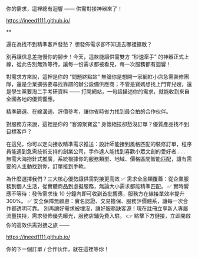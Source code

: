 你的需求，這裡總有迴響 —— 供需對接神器來了！

https://ineed1111.github.io/


**

還在為找不到精準客戶發愁？
想發佈需求卻不知道去哪裡擴散？

別再讓信息差拖慢你的腳步！今天，這款能讓供需雙方 “秒速牽手” 的神器正式上線，從此告別無效等待，讓每一份需求都被看見，每一次服務都有迴響！

對需求方來說，這裡是你的 “問題終點站”
無論你是想開一家網紅小店急需裝修團隊，還是企業擴張要尋找靠譜的辦公設備供應商；不管是寶媽想找上門育兒嫂，還是學生黨要淘二手考研資料 —— 打開網站，一句話描述你的需求，就能收到來自全國各地的優質響應。

精準篩選、在線溝通、評價參考，讓你省時省力找到最合拍的合作伙伴。


對服務方來說，這裡是你的 “客源聚寶盆”
身懷絕技卻愁沒訂單？優質產品找不到目標客戶？

在這兒，你可以定向接收精準需求推送：設計師能接到風格匹配的裝修訂單，程序員能遇到急需技術支持的創業公司，手作達人能找到喜歡小眾文創的愛好者…… 無需大海撈針式推廣，系統根據你的服務類型、地域、價格區間智能匹配，讓有需要的人主動找到你，訂單接到手軟。

為什麼選擇我們？三大核心優勢讓供需對接更高效
✅ 需求全品類覆蓋：從企業服務到個人生活，從實體商品到虛擬服務，無論大小需求都能精準匹配。
✅ 實時響應不等待：發佈需求後 10 分鐘內即可收到首批響應，服務方在線接單效率提升 300%。
✅ 安全保障無顧慮：實名認證、交易擔保、服務評價體系，讓每一次合作都透明可靠。
別再讓好需求被埋沒，讓好服務缺客源！現在註冊立享新人專屬流量扶持，需求發佈優先曝光，服務店鋪免費入駐。
👉 點擊下方鏈接，立即開啟你的高效供需對接之旅 ——

https://ineed1111.github.io/

你的下一個訂單 / 合作伙伴，就在這裡等你！